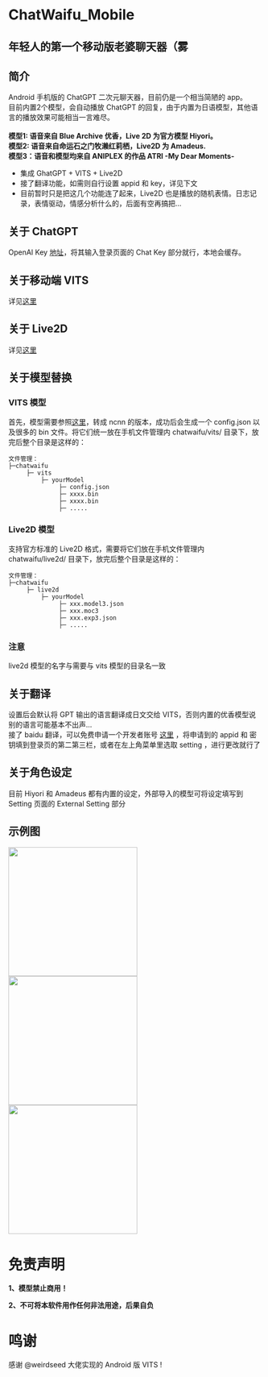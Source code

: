 # ChatWaifu_Mobile
## 年轻人的第一个移动版老婆聊天器（雾
## 简介
Android 手机版的 ChatGPT 二次元聊天器，目前仍是一个相当简陋的 app。\
目前内置2个模型，会自动播放 ChatGPT 的回复，由于内置为日语模型，其他语言的播放效果可能相当一言难尽。\
\
**模型1: 语音来自 Blue Archive 优香，Live 2D 为官方模型 Hiyori。**\
**模型2: 语音来自命运石之门牧濑红莉栖，Live2D 为 Amadeus.**\
**模型3：语音和模型均来自 ANIPLEX 的作品 ATRI -My Dear Moments-**

- 集成 GhatGPT + VITS + Live2D
- 接了翻译功能，如需则自行设置 appid 和 key，详见下文
- 目前暂时只是把这几个功能连了起来，Live2D 也是播放的随机表情。日志记录，表情驱动，情感分析什么的，后面有空再搞把...
## 关于 ChatGPT
OpenAI Key [地址](https://platform.openai.com/account/api-keys)，将其输入登录页面的 Chat Key 部分就行，本地会缓存。
## 关于移动端 VITS
详见[这里](https://github.com/weirdseed/Vits-Android-ncnn)
## 关于 Live2D
详见[这里](https://docs.live2d.com/cubism-sdk-manual/top/)
## 关于模型替换
### VITS 模型
首先，模型需要参照[这里](https://github.com/weirdseed/vits-ncnn-convert-tool)，转成 ncnn 的版本，成功后会生成一个 config.json 以及很多的 bin 文件。将它们统一放在手机文件管理内 chatwaifu/vits/ 目录下，放完后整个目录是这样的：
```
文件管理：
├─chatwaifu
     ├─ vits
         ├─ yourModel
              ├─ config.json
              ├─ xxxx.bin
              ├─ xxxx.bin
              ├─ .....
```
### Live2D 模型
支持官方标准的 Live2D 格式，需要将它们放在手机文件管理内 chatwaifu/live2d/ 目录下，放完后整个目录是这样的：
```
文件管理：
├─chatwaifu
     ├─ live2d
         ├─ yourModel
              ├─ xxx.model3.json
              ├─ xxx.moc3
              ├─ xxx.exp3.json
              ├─ .....
```
### 注意
live2d 模型的名字与需要与 vits 模型的目录名一致
## 关于翻译
设置后会默认将 GPT 输出的语言翻译成日文交给 VITS，否则内置的优香模型说别的语言可能基本不出声... \
接了 baidu 翻译，可以免费申请一个开发者账号 [这里](https://api.fanyi.baidu.com/) ，将申请到的 appid 和 密钥填到登录页的第二第三栏，或者在左上角菜单里选取 setting ，进行更改就行了
## 关于角色设定
目前 Hiyori 和 Amadeus 都有内置的设定，外部导入的模型可将设定填写到 Setting 页面的 External Setting 部分
## 示例图
<img width="256" src="https://user-images.githubusercontent.com/30189805/221414807-11e1ca0e-4046-4702-a730-b80dbf8c4102.png"><img width="256" src="https://user-images.githubusercontent.com/30189805/221415390-1a75a515-912b-4024-9a16-9118fb897175.png">
<img src="https://user-images.githubusercontent.com/30189805/221416029-7247c2eb-3973-49f4-bdb4-7a2cf81ae74a.png" width="256">


# 免责声明
  **1、模型禁止商用！**
  
  **2、不可将本软件用作任何非法用途，后果自负**

# 鸣谢
感谢 @weirdseed 大佬实现的 Android 版 VITS !
